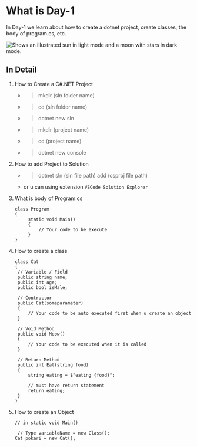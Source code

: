 # What is Day-1
In Day-1 we learn about how to create a dotnet project, create classes, the body of program.cs, etc.

<picture>
  <source media="(prefers-color-scheme: dark)" srcset="https://user-images.githubusercontent.com/25423296/163456776-7f95b81a-f1ed-45f7-b7ab-8fa810d529fa.png">
  <source media="(prefers-color-scheme: light)" srcset="https://user-images.githubusercontent.com/25423296/163456779-a8556205-d0a5-45e2-ac17-42d089e3c3f8.png">
  <img alt="Shows an illustrated sun in light mode and a moon with stars in dark mode." src="https://user-images.githubusercontent.com/25423296/163456779-a8556205-d0a5-45e2-ac17-42d089e3c3f8.png">
</picture>

## In Detail
1. How to Create a C#.NET Project
   * > mkdir (sln folder name)
   * > cd (sln folder name)
   * > dotnet new sln
   * > mkdir (project name)
   * > cd (project name)
   * > dotnet new console

2. How to add Project to Solution
   * > dotnet sln (sln file path) add (csproj file path)
   * or u can using extension `VSCode Solution Explorer`

3. What is body of Program.cs
   ```
   class Program
   {
        static void Main() 
        {
            // Your code to be execute
        }
   }
   ```

4. How to create a class
   ```
   class Cat
   {
    // Variable / Field
    public string name;
    public int age;
    public bool isMale;

    // Contructor
    public Cat(someparameter)
    {
        // Your code to be auto executed first when u create an object
    }

    // Void Method
    public void Meow() 
    {
        // Your code to be executed when it is called
    }

    // Return Method
    public int Eat(string food) 
    {
        string eating = $"eating {food}";

        // must have return statement
        return eating;
    }
   }
   ```

5. How to create an Object
   ```
   // in static void Main()

    // Type variableName = new Class();
   Cat pokari = new Cat();
   
   ```